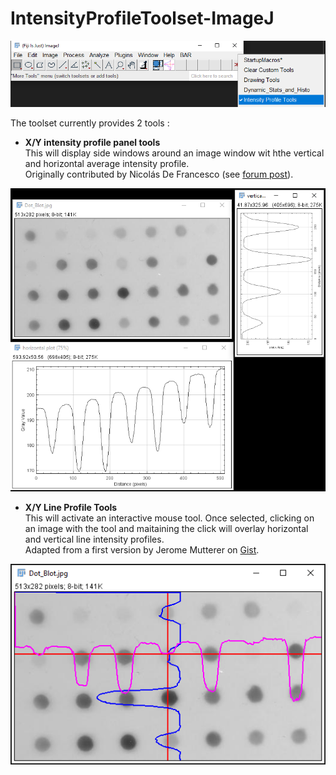# IntensityProfileToolset-ImageJ

![ImageJ toolbar](./ImageJ-toolbar.PNG)  

The toolset currently provides 2 tools : 

- __X/Y intensity profile panel tools__  
This will display side windows around an image window wit hthe vertical and horizontal average intensity profile.  
Originally contributed by Nicolás De Francesco (see [forum post](https://forum.image.sc/t/display-vertical-and-horizontal-intensity-profiles/59837/3)).


![IntensityPanels](./IntensityPanels.PNG)

- __X/Y Line Profile Tools__  
This will activate an interactive mouse tool. Once selected, clicking on an image with the tool and maitaining the click will overlay horizontal and vertical line intensity profiles.   
Adapted from a first version by Jerome Mutterer on [Gist](https://gist.github.com/mutterer/d81b22739f2526640d8955dff46568fc).

![LinesProfiles](./xyProfiles.PNG)

